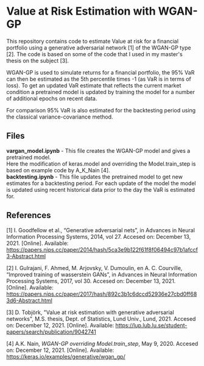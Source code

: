# Value at Risk Estimation with WGAN-GP

This repository contains code to estimate Value at risk for a financial portfolio using a generative adversarial network [1] of the WGAN-GP type [2].
The code is based on some of the code that I used in my master's thesis on the subject [3].

WGAN-GP is used to simulate returns for a financial portfolio, the 95% VaR can then be estimated as the 5th percentile times -1 (as VaR is in terms of loss).
To get an updated VaR estimate that reflects the current market condition a pretrained model is updated by training the model for a number of additional epochs on recent data.

For comparison 95% VaR is also estimated for the backtesting period using the classical variance-covariance method. 

## Files

**vargan_model.ipynb** - This file creates the WGAN-GP model and gives a pretrained model.  
Here the modification of keras.model and overriding the Model.train_step is based on example code by A_K_Nain [4].  
**backtesting.ipynb** - This file updates the pretrained model to get new estimates for a backtesting period. For each update of the model the model is updated using recent historical data prior to the day the VaR is estimated for.

## References
[1] I. Goodfellow et al., “Generative adversarial nets”, in Advances in Neural Information Processing Systems, 2014, vol 27.
Accesed on: December 13, 2021. [Online]. Available: https://papers.nips.cc/paper/2014/hash/5ca3e9b122f61f8f06494c97b1afccf3-Abstract.html

[2] I. Gulrajani, F. Ahmed, M. Arjovsky, V. Dumoulin, en A. C. Courville, “Improved training of wasserstein GANs”, in Advances in Neural Information Processing Systems, 2017, vol 30.
Accesed on: December 13, 2021. [Online]. Available: https://papers.nips.cc/paper/2017/hash/892c3b1c6dccd52936e27cbd0ff683d6-Abstract.html

[3] D. Tobjörk, "Value at risk estimation with generative adversarial networks", M.S. thesis, Dept. of Statistics, Lund Univ., Lund, 2021. Accesed on: December 12, 2021. [Online].
Available: https://lup.lub.lu.se/student-papers/search/publication/9042741 

[4] A.K. Nain, <em>WGAN-GP overriding Model.train_step</em>, May 9, 2020. Accesed on: December 12, 2021. [Online].
Available: https://keras.io/examples/generative/wgan_gp/

